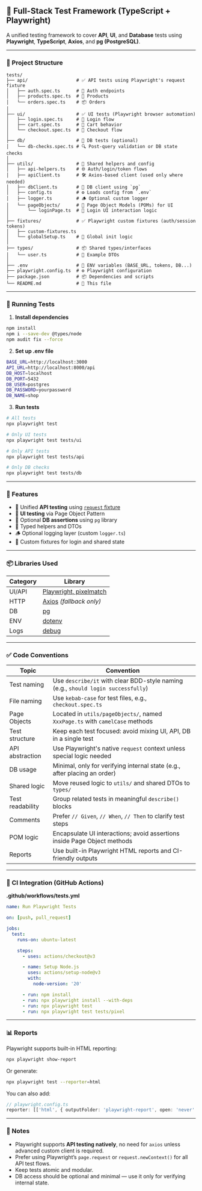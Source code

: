 ## 🎯 Full-Stack Test Framework (TypeScript + Playwright)

A unified testing framework to cover **API**, **UI**, and **Database** tests using **Playwright**, **TypeScript**, **Axios**, and **pg (PostgreSQL)**.

---

### 📁 Project Structure

```
tests/
├── api/                  # ✅ API tests using Playwright's request fixture
│   ├── auth.spec.ts      # 🔐 Auth endpoints
│   ├── products.spec.ts  # 🛒 Products
│   └── orders.spec.ts    # 📦 Orders
│
├── ui/                   # ✅ UI tests (Playwright browser automation)
│   ├── login.spec.ts     # 🔐 Login flow
│   ├── cart.spec.ts      # 🛒 Cart behavior
│   └── checkout.spec.ts  # 🧾 Checkout flow
│
├── db/                   # 🧠 DB tests (optional)
│   └── db-checks.spec.ts # 🔍 Post-query validation or DB state checks
│
├── utils/                # 🧰 Shared helpers and config
│   ├── api-helpers.ts    # 🌐 Auth/login/token flows
│   ├── apiClient.ts      # 🛠️ Axios-based client (used only where needed)
│   ├── dbClient.ts       # 🧠 DB client using `pg`
│   ├── config.ts         # ⚙️ Loads config from `.env`
│   ├── logger.ts         # 🪵 Optional custom logger
│   └── pageObjects/      # 🧱 Page Object Models (POMs) for UI
│       └── loginPage.ts  # 🔐 Login UI interaction logic
│
├── fixtures/             # ✅ Playwright custom fixtures (auth/session tokens)
│   ├── custom-fixtures.ts
│   └── globalSetup.ts    # 🧹 Global init logic
│
├── types/                # 📦 Shared types/interfaces
│   └── user.ts           # 👤 Example DTOs
│
├── .env                  # 🔐 ENV variables (BASE_URL, tokens, DB...)
├── playwright.config.ts  # ⚙️ Playwright configuration
├── package.json          # 📦 Dependencies and scripts
└── README.md             # 📘 This file
```

---

### 🚀 Running Tests

1. **Install dependencies**

```bash
npm install
npm i --save-dev @types/node
npm audit fix --force
```

2. **Set up .env file**

```bash
BASE_URL=http://localhost:3000
API_URL=http://localhost:8000/api
DB_HOST=localhost
DB_PORT=5432
DB_USER=postgres
DB_PASSWORD=yourpassword
DB_NAME=shop
```

3. **Run tests**

```bash
# All tests
npx playwright test

# Only UI tests
npx playwright test tests/ui

# Only API tests
npx playwright test tests/api

# Only DB checks
npx playwright test tests/db
```

---

### 🧪 Features

* 🔗 Unified **API testing** using [`request` fixture](https://playwright.dev/docs/api/class-testrequestcontext)
* 🧭 **UI testing** via Page Object Pattern
* 🧠 Optional **DB assertions** using `pg` library
* 🧰 Typed helpers and DTOs
* 🪵 Optional logging layer (custom `logger.ts`)
* 🧹 Custom fixtures for login and shared state

---

### 📦 Libraries Used

| Category | Library                                           |
| -------- |---------------------------------------------------|
| UI/API   | [Playwright, pixelmatch](https://playwright.dev)  |
| HTTP     | [Axios](https://axios-http.com) *(fallback only)* |
| DB       | [pg](https://node-postgres.com)                   |
| ENV      | [dotenv](https://github.com/motdotla/dotenv)      |
| Logs     | [debug](https://www.npmjs.com/package/debug)      |

---

### ✅ Code Conventions

| Topic            | Convention                                                                        |
| ---------------- | --------------------------------------------------------------------------------- |
| Test naming      | Use `describe/it` with clear BDD-style naming (e.g., `should login successfully`) |
| File naming      | Use `kebab-case` for test files, e.g., `checkout.spec.ts`                         |
| Page Objects     | Located in `utils/pageObjects/`, named `XxxPage.ts` with `camelCase` methods      |
| Test structure   | Keep each test focused: avoid mixing UI, API, DB in a single test                 |
| API abstraction  | Use Playwright's native `request` context unless special logic needed             |
| DB usage         | Minimal, only for verifying internal state (e.g., after placing an order)         |
| Shared logic     | Move reused logic to `utils/` and shared DTOs to `types/`                         |
| Test readability | Group related tests in meaningful `describe()` blocks                             |
| Comments         | Prefer `// Given`, `// When`, `// Then` to clarify test steps                     |
| POM logic        | Encapsulate UI interactions; avoid assertions inside Page Object methods          |
| Reports          | Use built-in Playwright HTML reports and CI-friendly outputs                      |

---

### 🧪 CI Integration (GitHub Actions)

**.github/workflows/tests.yml**

```yaml
name: Run Playwright Tests

on: [push, pull_request]

jobs:
  test:
    runs-on: ubuntu-latest

    steps:
      - uses: actions/checkout@v3

      - name: Setup Node.js
        uses: actions/setup-node@v3
        with:
          node-version: '20'

      - run: npm install
      - run: npx playwright install --with-deps
      - run: npx playwright test
      - run: npx playwright test tests/pixel
```

---

### 📊 Reports

Playwright supports built-in HTML reporting:

```bash
npx playwright show-report
```

Or generate:

```bash
npx playwright test --reporter=html
```

You can also add:

```ts
// playwright.config.ts
reporter: [['html', { outputFolder: 'playwright-report', open: 'never' }]]
```

---

### 🧠 Notes

* Playwright supports **API testing natively**, no need for `axios` unless advanced custom client is required.
* Prefer using Playwright’s `page.request` or `request.newContext()` for all API test flows.
* Keep tests atomic and modular.
* DB access should be optional and minimal — use it only for verifying internal state.
